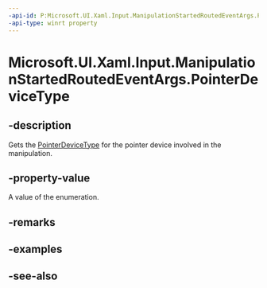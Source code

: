 ```yaml
---
-api-id: P:Microsoft.UI.Xaml.Input.ManipulationStartedRoutedEventArgs.PointerDeviceType
-api-type: winrt property
---
```


<!-- Property syntax
public Windows.Devices.Input.PointerDeviceType PointerDeviceType { get; }
-->

# Microsoft.UI.Xaml.Input.ManipulationStartedRoutedEventArgs.PointerDeviceType

## -description
Gets the [PointerDeviceType](../microsoft.ui.input/pointerdevicetype.md) for the pointer device involved in the manipulation.

## -property-value
A value of the enumeration.

## -remarks

## -examples

## -see-also
